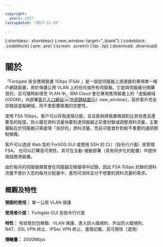 ```yaml
---

copyright:
  years: 2017
lastupdated: "2017-11-29"

---
```


{:shortdesc: .shortdesc}
{:new_window: target="_blank"}
{:codeblock: .codeblock}
{:pre: .pre}
{:screen: .screen}
{:tip: .tip}
{:download: .download}

# 關於

「Fortigate 安全應用裝置 1Gbps (FSA) 」是一個從伺服器上游連接的專用單一租戶網路裝置，用於保護公用 VLAN 上的任何或所有伺服器。它是與伺服器分開購買的，且可隨時新增至 VLAN 中。IBM Cloud 會在專用應用裝置上的「虛擬網域 (VDOM)」內部署[客戶入口網站 ![外部鏈結圖示](../../icons/launch-glyph.svg "外部鏈結圖示")](http://www.fortinet.com/sites/default/files/productdatasheets/FortiGate-300C.pdf){: new_window}，容許客戶完全存取該虛擬網域，而不會影響裝置的完整性。 

使用 FSA 1Gbps，客戶可以存取進階功能，並且能夠將裝置微調到比其他產品還要高的程度。防火牆在資料流量快要到達伺服器之前會封鎖或調整資料流量。主要優點在於伺服器只需處理「良好的」資料流量，而且可能會針對較不重要的通訊限制頻寬。 

客戶可以透過 Web 型的 FortiOS GUI 或使用 SSH 的 CLI（指令行介面）來管理 FSA。
也可以訂購高可用性，其可在主動-被動部署（具有同步化的配置）中提供兩個應用裝置。

由於每月的伺服器頻寬會在伺服器交換器埠中記錄，因此 FSA 1Gbps 封鎖的資料流量不會計入您的每月分配量中，進而可消除支付不想要的資料流量的需求。

## 概觀及特性

**預期的使用：** 單一公用 VLAN 保護

**使用者介面：** Fortigate GUI 及指令行介面

**特性：** 有狀態封包檢驗、VLAN 保護、進入防火牆規則、外出防火牆規則、NAT、SSL VPN 終止、IPSec VPN 終止、進階記載、高可用性（選用）

**傳輸量：** 2000Mbps
